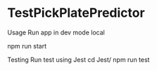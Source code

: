 # TestPickPlatePredictor
Usage
Run app in dev mode local

npm run start

Testing
Run test using Jest 
cd Jest/
npm run test
